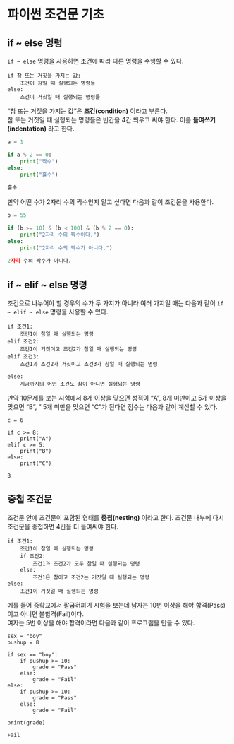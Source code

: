 # 파이썬 조건문 기초

## if ~ else 명령
`if ~ else` 명령을 사용하면 조건에 따라 다른 명령을 수행할 수 있다. 

```
if 참 또는 거짓을 가지는 값:
    조건이 참일 때 실행되는 명령들
else:
    조건이 거짓일 때 실행되는 명령들
```

“참 또는 거짓을 가지는 값”은 **조건(condition)** 이라고 부른다.  
참 또는 거짓일 때 실행되는 명령들은 빈칸을 4칸 띄우고 써야 한다. 이를 **들여쓰기(indentation)** 라고 한다.

```python
a = 1

if a % 2 == 0:
    print("짝수")
else:
    print("홀수")
    
홀수
```

만약 어떤 수가 2자리 수의 짝수인지 알고 싶다면 다음과 같이 조건문을 사용한다.

```python
b = 55

if (b >= 10) & (b < 100) & (b % 2 == 0):
    print("2자리 수의 짝수이다.")
else:
    print("2자리 수의 짝수가 아니다.")
    
2자리 수의 짝수가 아니다.
```

## if ~ elif ~ else 명령
조건으로 나누어야 할 경우의 수가 두 가지가 아니라 여러 가지일 때는 다음과 같이 `if ~ elif ~ else` 명령을 사용할 수 있다.

```
if 조건1:
    조건1이 참일 때 실행되는 명령
elif 조건2:
    조건1이 거짓이고 조건2가 참일 때 실행되는 명령
elif 조건3:
    조건1과 조건2가 거짓이고 조건3가 참일 때 실행되는 명령

else:
    지금까지의 어떤 조건도 참이 아니면 실행되는 명령
```

만약 10문제를 보는 시험에서 8개 이상을 맞으면 성적이 “A”, 8개 미만이고 5개 이상을 맞으면 “B”, ” 5개 미만을 맞으면 “C”가 된다면 점수는 다음과 같이 계산할 수 있다.

```
c = 6

if c >= 8:
    print("A")
elif c >= 5:
    print("B")
else:
    print("C")
    
B
```

## 중첩 조건문
조건문 안에 조건문이 포함된 형태를 **중첩(nesting)** 이라고 한다. 조건문 내부에 다시 조건문을 중첩하면 4칸을 더 들여써야 한다.

```
if 조건1:
    조건1이 참일 때 실행되는 명령
    if 조건2:
        조건1과 조건2가 모두 참일 때 실행되는 명령
    else:
        조건1은 참이고 조건2는 거짓일 때 실행되는 명령
else:
    조건1이 거짓일 때 실행되는 명령
```

예를 들어 중학교에서 팔굽혀펴기 시험을 보는데 남자는 10번 이상을 해야 합격(Pass)이고 아니면 불합격(Fail)이다.  
여자는 5번 이상을 해야 합격이라면 다음과 같이 프로그램을 만들 수 있다.

```
sex = "boy"
pushup = 8

if sex == "boy":
    if pushup >= 10:
        grade = "Pass"
    else:
        grade = "Fail"
else:
    if pushup >= 10:
        grade = "Pass"
    else:
        grade = "Fail"

print(grade)

Fail
```
